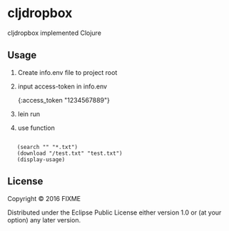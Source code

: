 # cljdropbox

cljdropbox implemented Clojure

## Usage

1. Create info.env file to project root

2. input access-token in info.env

   {:access_token "1234567889"}

3. lein run

4. use function

<code>
   (search "" "*.txt")
   (download "/test.txt" "test.txt")
   (display-usage)
</code>

## License

Copyright © 2016 FIXME

Distributed under the Eclipse Public License either version 1.0 or (at
your option) any later version.
